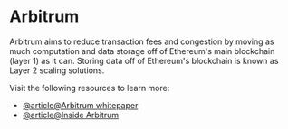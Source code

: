 # Arbitrum

Arbitrum aims to reduce transaction fees and congestion by moving as much computation and data storage off of Ethereum's main blockchain (layer 1) as it can. Storing data off of Ethereum's blockchain is known as Layer 2 scaling solutions.

Visit the following resources to learn more:

- [@article@Arbitrum whitepaper](https://www.usenix.org/system/files/conference/usenixsecurity18/sec18-kalodner.pdf)
- [@article@Inside Arbitrum](https://developer.offchainlabs.com/docs/Inside_Arbitrum)